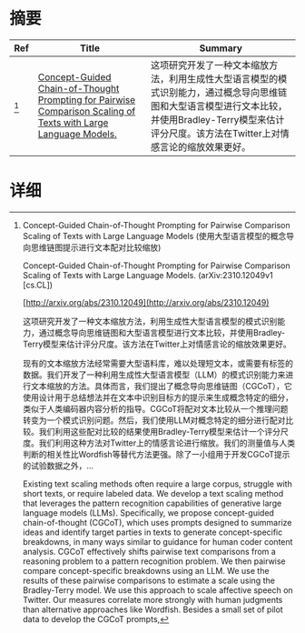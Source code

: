 # 摘要

| Ref | Title | Summary |
| --- | --- | --- |
| [^1] | [Concept-Guided Chain-of-Thought Prompting for Pairwise Comparison Scaling of Texts with Large Language Models.](http://arxiv.org/abs/2310.12049) | 这项研究开发了一种文本缩放方法，利用生成性大型语言模型的模式识别能力，通过概念导向思维链图和大型语言模型进行文本比较，并使用Bradley-Terry模型来估计评分尺度。该方法在Twitter上对情感言论的缩放效果更好。 |

# 详细

[^1]: Concept-Guided Chain-of-Thought Prompting for Pairwise Comparison Scaling of Texts with Large Language Models (使用大型语言模型的概念导向思维链图提示进行文本配对比较缩放)

    Concept-Guided Chain-of-Thought Prompting for Pairwise Comparison Scaling of Texts with Large Language Models. (arXiv:2310.12049v1 [cs.CL])

    [http://arxiv.org/abs/2310.12049](http://arxiv.org/abs/2310.12049)

    这项研究开发了一种文本缩放方法，利用生成性大型语言模型的模式识别能力，通过概念导向思维链图和大型语言模型进行文本比较，并使用Bradley-Terry模型来估计评分尺度。该方法在Twitter上对情感言论的缩放效果更好。

    

    现有的文本缩放方法经常需要大型语料库，难以处理短文本，或需要有标签的数据。我们开发了一种利用生成性大型语言模型（LLM）的模式识别能力来进行文本缩放的方法。具体而言，我们提出了概念导向思维链图（CGCoT），它使用设计用于总结想法并在文本中识别目标方的提示来生成概念特定的细分，类似于人类编码器内容分析的指导。CGCoT将配对文本比较从一个推理问题转变为一个模式识别问题。然后，我们使用LLM对概念特定的细分进行配对比较。我们利用这些配对比较的结果使用Bradley-Terry模型来估计一个评分尺度。我们利用这种方法对Twitter上的情感言论进行缩放。我们的测量值与人类判断的相关性比Wordfish等替代方法更强。除了一小组用于开发CGCoT提示的试验数据之外，...

    Existing text scaling methods often require a large corpus, struggle with short texts, or require labeled data. We develop a text scaling method that leverages the pattern recognition capabilities of generative large language models (LLMs). Specifically, we propose concept-guided chain-of-thought (CGCoT), which uses prompts designed to summarize ideas and identify target parties in texts to generate concept-specific breakdowns, in many ways similar to guidance for human coder content analysis. CGCoT effectively shifts pairwise text comparisons from a reasoning problem to a pattern recognition problem. We then pairwise compare concept-specific breakdowns using an LLM. We use the results of these pairwise comparisons to estimate a scale using the Bradley-Terry model. We use this approach to scale affective speech on Twitter. Our measures correlate more strongly with human judgments than alternative approaches like Wordfish. Besides a small set of pilot data to develop the CGCoT prompts, 
    

